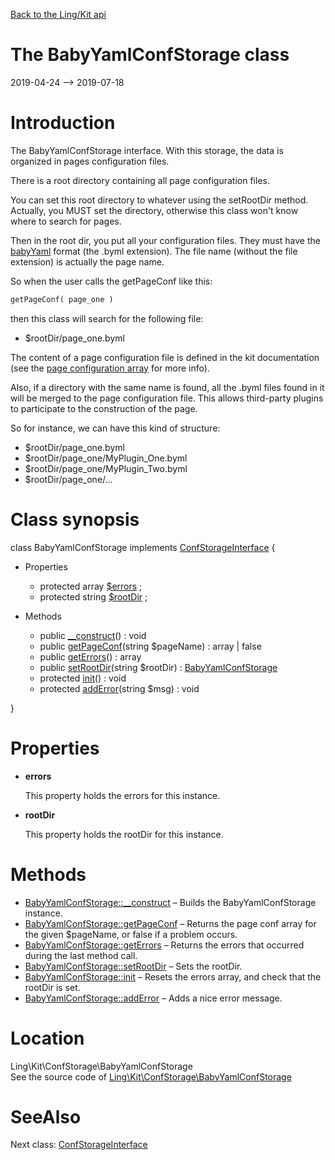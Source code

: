 [Back to the Ling/Kit api](https://github.com/lingtalfi/Kit/blob/master/doc/api/Ling/Kit.md)



The BabyYamlConfStorage class
================
2019-04-24 --> 2019-07-18






Introduction
============

The BabyYamlConfStorage interface.
With this storage, the data is organized in pages configuration files.

There is a root directory containing all page configuration files.

You can set this root directory to whatever using the setRootDir method.
Actually, you MUST set the directory, otherwise this class won't know where to search for pages.


Then in the root dir, you put all your configuration files.
They must have the [babyYaml](https://github.com/lingtalfi/BabyYaml) format (the .byml extension).
The file name (without the file extension) is actually the page name.

So when the user calls the getPageConf like this:

```php
getPageConf( page_one )
```

then this class will search for the following file:

- $rootDir/page_one.byml

The content of a page configuration file is defined in the kit documentation
(see the [page configuration array](https://github.com/lingtalfi/Kit/blob/master/README.md#the-kit-configuration-array) for more info).


Also, if a directory with the same name is found, all the .byml files found in it will be merged
to the page configuration file. This allows third-party plugins to participate to the construction
of the page.

So for instance, we can have this kind of structure:

- $rootDir/page_one.byml
- $rootDir/page_one/MyPlugin_One.byml
- $rootDir/page_one/MyPlugin_Two.byml
- $rootDir/page_one/...



Class synopsis
==============


class <span class="pl-k">BabyYamlConfStorage</span> implements [ConfStorageInterface](https://github.com/lingtalfi/Kit/blob/master/doc/api/Ling/Kit/ConfStorage/ConfStorageInterface.md) {

- Properties
    - protected array [$errors](#property-errors) ;
    - protected string [$rootDir](#property-rootDir) ;

- Methods
    - public [__construct](https://github.com/lingtalfi/Kit/blob/master/doc/api/Ling/Kit/ConfStorage/BabyYamlConfStorage/__construct.md)() : void
    - public [getPageConf](https://github.com/lingtalfi/Kit/blob/master/doc/api/Ling/Kit/ConfStorage/BabyYamlConfStorage/getPageConf.md)(string $pageName) : array | false
    - public [getErrors](https://github.com/lingtalfi/Kit/blob/master/doc/api/Ling/Kit/ConfStorage/BabyYamlConfStorage/getErrors.md)() : array
    - public [setRootDir](https://github.com/lingtalfi/Kit/blob/master/doc/api/Ling/Kit/ConfStorage/BabyYamlConfStorage/setRootDir.md)(string $rootDir) : [BabyYamlConfStorage](https://github.com/lingtalfi/Kit/blob/master/doc/api/Ling/Kit/ConfStorage/BabyYamlConfStorage.md)
    - protected [init](https://github.com/lingtalfi/Kit/blob/master/doc/api/Ling/Kit/ConfStorage/BabyYamlConfStorage/init.md)() : void
    - protected [addError](https://github.com/lingtalfi/Kit/blob/master/doc/api/Ling/Kit/ConfStorage/BabyYamlConfStorage/addError.md)(string $msg) : void

}




Properties
=============

- <span id="property-errors"><b>errors</b></span>

    This property holds the errors for this instance.
    
    

- <span id="property-rootDir"><b>rootDir</b></span>

    This property holds the rootDir for this instance.
    
    



Methods
==============

- [BabyYamlConfStorage::__construct](https://github.com/lingtalfi/Kit/blob/master/doc/api/Ling/Kit/ConfStorage/BabyYamlConfStorage/__construct.md) &ndash; Builds the BabyYamlConfStorage instance.
- [BabyYamlConfStorage::getPageConf](https://github.com/lingtalfi/Kit/blob/master/doc/api/Ling/Kit/ConfStorage/BabyYamlConfStorage/getPageConf.md) &ndash; Returns the page conf array for the given $pageName, or false if a problem occurs.
- [BabyYamlConfStorage::getErrors](https://github.com/lingtalfi/Kit/blob/master/doc/api/Ling/Kit/ConfStorage/BabyYamlConfStorage/getErrors.md) &ndash; Returns the errors that occurred during the last method call.
- [BabyYamlConfStorage::setRootDir](https://github.com/lingtalfi/Kit/blob/master/doc/api/Ling/Kit/ConfStorage/BabyYamlConfStorage/setRootDir.md) &ndash; Sets the rootDir.
- [BabyYamlConfStorage::init](https://github.com/lingtalfi/Kit/blob/master/doc/api/Ling/Kit/ConfStorage/BabyYamlConfStorage/init.md) &ndash; Resets the errors array, and check that the rootDir is set.
- [BabyYamlConfStorage::addError](https://github.com/lingtalfi/Kit/blob/master/doc/api/Ling/Kit/ConfStorage/BabyYamlConfStorage/addError.md) &ndash; Adds a nice error message.





Location
=============
Ling\Kit\ConfStorage\BabyYamlConfStorage<br>
See the source code of [Ling\Kit\ConfStorage\BabyYamlConfStorage](https://github.com/lingtalfi/Kit/blob/master/ConfStorage/BabyYamlConfStorage.php)



SeeAlso
==============
Next class: [ConfStorageInterface](https://github.com/lingtalfi/Kit/blob/master/doc/api/Ling/Kit/ConfStorage/ConfStorageInterface.md)<br>
